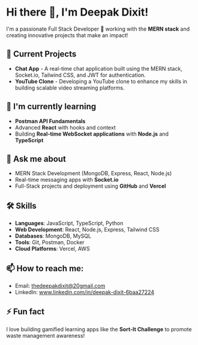 # Hi there 👋, I'm Deepak Dixit!

I'm a passionate Full Stack Developer 🚀 working with the **MERN stack** and creating innovative projects that make an impact! 

## 🔭 Current Projects
- **Chat App** - A real-time chat application built using the MERN stack, Socket.io, Tailwind CSS, and JWT for authentication.
- **YouTube Clone** - Developing a YouTube clone to enhance my skills in building scalable video streaming platforms.

## 🌱 I'm currently learning
- **Postman API Fundamentals**
- Advanced **React** with hooks and context
- Building **Real-time WebSocket applications** with **Node.js** and **TypeScript**

## 💬 Ask me about
- MERN Stack Development (MongoDB, Express, React, Node.js)
- Real-time messaging apps with **Socket.io**
- Full-Stack projects and deployment using **GitHub** and **Vercel**

## 🛠 Skills
- **Languages**: JavaScript, TypeScript, Python
- **Web Development**: React, Node.js, Express, Tailwind CSS
- **Databases**: MongoDB, MySQL
- **Tools**: Git, Postman, Docker
- **Cloud Platforms**: Vercel, AWS

## 📫 How to reach me:
- Email: thedeepakdixit@20gmail.com
- LinkedIn: www.linkedin.com/in/deepak-dixit-6baa27224

## ⚡ Fun fact
I love building gamified learning apps like the **Sort-It Challenge** to promote waste management awareness!

